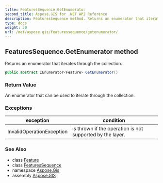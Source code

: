 ```yaml
---
title: FeaturesSequence.GetEnumerator
second_title: Aspose.GIS for .NET API Reference
description: FeaturesSequence method. Returns an enumerator that iterates through the collection.
type: docs
weight: 30
url: /net/aspose.gis/featuressequence/getenumerator/
---
```

## FeaturesSequence.GetEnumerator method

Returns an enumerator that iterates through the collection.

```csharp
public abstract IEnumerator<Feature> GetEnumerator()
```

### Return Value

An enumerator that can be used to iterate through the collection.

### Exceptions

| exception | condition |
| --- | --- |
| InvalidOperationException | is thrown if the operation is not supported by the layer. |

### See Also

* class [Feature](../../feature/)
* class [FeaturesSequence](../)
* namespace [Aspose.Gis](../../featuressequence/)
* assembly [Aspose.GIS](../../../)


